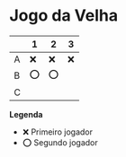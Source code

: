 # Jogo da Velha

|   | 1 | 2 | 3 |
|---|---|---|---|
| A | ❌ | ❌ | ❌ |
| B | ⭕ | ⭕ |  |
| C |  |  |  |

**Legenda**

- ❌ Primeiro jogador 
- ⭕ Segundo jogador